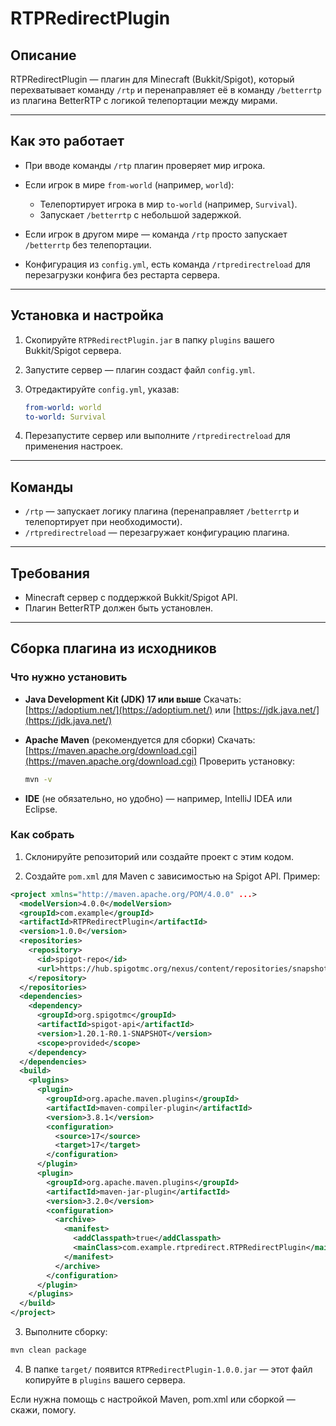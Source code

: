 
# RTPRedirectPlugin

## Описание

RTPRedirectPlugin — плагин для Minecraft (Bukkit/Spigot), который перехватывает команду `/rtp` и перенаправляет её в команду `/betterrtp` из плагина BetterRTP с логикой телепортации между мирами.

---

## Как это работает

* При вводе команды `/rtp` плагин проверяет мир игрока.
* Если игрок в мире `from-world` (например, `world`):

  * Телепортирует игрока в мир `to-world` (например, `Survival`).
  * Запускает `/betterrtp` с небольшой задержкой.
* Если игрок в другом мире — команда `/rtp` просто запускает `/betterrtp` без телепортации.
* Конфигурация из `config.yml`, есть команда `/rtpredirectreload` для перезагрузки конфига без рестарта сервера.

---

## Установка и настройка

1. Скопируйте `RTPRedirectPlugin.jar` в папку `plugins` вашего Bukkit/Spigot сервера.
2. Запустите сервер — плагин создаст файл `config.yml`.
3. Отредактируйте `config.yml`, указав:

   ```yaml
   from-world: world
   to-world: Survival
   ```
4. Перезапустите сервер или выполните `/rtpredirectreload` для применения настроек.

---

## Команды

* `/rtp` — запускает логику плагина (перенаправляет `/betterrtp` и телепортирует при необходимости).
* `/rtpredirectreload` — перезагружает конфигурацию плагина.

---

## Требования

* Minecraft сервер с поддержкой Bukkit/Spigot API.
* Плагин BetterRTP должен быть установлен.

---

## Сборка плагина из исходников

### Что нужно установить

* **Java Development Kit (JDK) 17 или выше**
  Скачать: [https://adoptium.net/](https://adoptium.net/) или [https://jdk.java.net/](https://jdk.java.net/)

* **Apache Maven** (рекомендуется для сборки)
  Скачать: [https://maven.apache.org/download.cgi](https://maven.apache.org/download.cgi)
  Проверить установку:

  ```bash
  mvn -v
  ```

* **IDE** (не обязательно, но удобно) — например, IntelliJ IDEA или Eclipse.

### Как собрать

1. Склонируйте репозиторий или создайте проект с этим кодом.

2. Создайте `pom.xml` для Maven с зависимостью на Spigot API. Пример:

```xml
<project xmlns="http://maven.apache.org/POM/4.0.0" ...>
  <modelVersion>4.0.0</modelVersion>
  <groupId>com.example</groupId>
  <artifactId>RTPRedirectPlugin</artifactId>
  <version>1.0.0</version>
  <repositories>
    <repository>
      <id>spigot-repo</id>
      <url>https://hub.spigotmc.org/nexus/content/repositories/snapshots/</url>
    </repository>
  </repositories>
  <dependencies>
    <dependency>
      <groupId>org.spigotmc</groupId>
      <artifactId>spigot-api</artifactId>
      <version>1.20.1-R0.1-SNAPSHOT</version>
      <scope>provided</scope>
    </dependency>
  </dependencies>
  <build>
    <plugins>
      <plugin>
        <groupId>org.apache.maven.plugins</groupId>
        <artifactId>maven-compiler-plugin</artifactId>
        <version>3.8.1</version>
        <configuration>
          <source>17</source>
          <target>17</target>
        </configuration>
      </plugin>
      <plugin>
        <groupId>org.apache.maven.plugins</groupId>
        <artifactId>maven-jar-plugin</artifactId>
        <version>3.2.0</version>
        <configuration>
          <archive>
            <manifest>
              <addClasspath>true</addClasspath>
              <mainClass>com.example.rtpredirect.RTPRedirectPlugin</mainClass>
            </manifest>
          </archive>
        </configuration>
      </plugin>
    </plugins>
  </build>
</project>
```

3. Выполните сборку:

```bash
mvn clean package
```

4. В папке `target/` появится `RTPRedirectPlugin-1.0.0.jar` — этот файл копируйте в `plugins` вашего сервера.

Если нужна помощь с настройкой Maven, pom.xml или сборкой — скажи, помогу.
